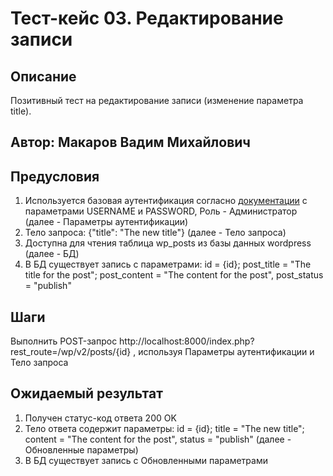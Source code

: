 # Тест-кейс 03. Редактирование записи

## Описание
Позитивный тест на редактирование записи (изменение параметра title).

## Автор: Макаров Вадим Михайлович

## Предусловия
1) Используется базовая аутентификация согласно 
[документации](https://developer.wordpress.org/rest-api/using-the-rest-api/authentication/#basic-authentication-with-application-passwords)
с параметрами USERNAME и PASSWORD, Роль - Администратор (далее - Параметры аутентификации)
2) Тело запроса: {"title": "The new title"} (далее - Тело запроса)
3) Доступна для чтения таблица wp_posts из базы данных wordpress (далее - БД)
4) В БД существует запись с параметрами: id = {id}; post_title = "The title for the post"; post_content = "The content for the post", post_status = "publish"


## Шаги
Выполнить POST-запрос http://localhost:8000/index.php?rest_route=/wp/v2/posts/{id} , используя Параметры аутентификации и Тело запроса


## Ожидаемый результат
1) Получен статус-код ответа 200 OK
2) Тело ответа содержит параметры: id = {id}; title = "The new title"; content = "The content for the post", status = "publish" (далее - Обновленные параметры)
3) В БД существует запись с Обновленными параметрами